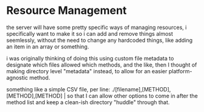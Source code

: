 # Resource Management
the server will have some pretty specific ways of managing resources,
i specifically want to make it so i can add and remove things almost seemlessly, 
without the need to change any hardcoded things, like adding an item in an array or something.

i was originally thinking of doing this using custom file metadata to designate which files allowed which methods,
and the like, then I thought of making directory level "metadata" instead, to allow for an easier platform-agnostic method.

something like a simple CSV file, 
per line: ./[filename],[METHOD],[METHOD],[METHOD] | so that I can allow other options to come in after the method list
and keep a clean-ish directory  "huddle" through that.


